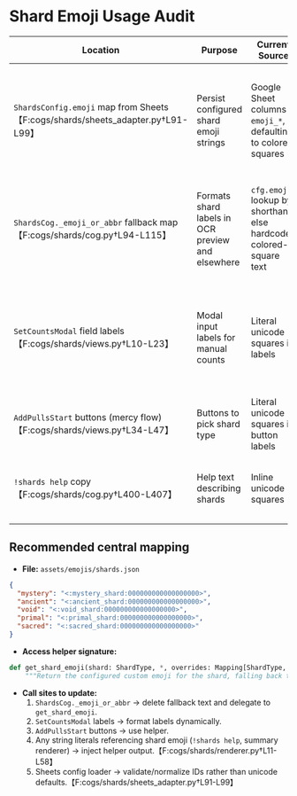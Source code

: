 # Shard Emoji Usage Audit

| Location | Purpose | Current Source | Custom emoji? | Notes |
| --- | --- | --- | --- | --- |
| `ShardsConfig.emoji` map from Sheets【F:cogs/shards/sheets_adapter.py†L91-L99】 | Persist configured shard emoji strings | Google Sheet columns `emoji_*`, defaulting to colored squares | ✅ if sheet stores `<:name:id>` strings, but defaults fall back to unicode | Defaults violate the policy when the sheet is blank; needs enforced custom IDs. |
| `ShardsCog._emoji_or_abbr` fallback map【F:cogs/shards/cog.py†L94-L115】 | Formats shard labels in OCR preview and elsewhere | `cfg.emoji` lookup by shorthand, else hardcoded colored-square text | ❌ uses unicode fallback (`🟩Myst`, etc.) | Replace with centralized mapping; drop text suffix once IDs return full emoji codes. |
| `SetCountsModal` field labels【F:cogs/shards/views.py†L10-L23】 | Modal input labels for manual counts | Literal unicode squares in labels | ❌ | Should pull display emoji from shared mapping so modal mirrors server icons. |
| `AddPullsStart` buttons (mercy flow)【F:cogs/shards/views.py†L34-L47】 | Buttons to pick shard type | Literal unicode squares in button labels | ❌ | Swap to centralized emoji helper. |
| `!shards help` copy【F:cogs/shards/cog.py†L400-L407】 | Help text describing shards | Inline unicode squares | ❌ | Update copy to interpolate custom emoji names. |

## Recommended central mapping
- **File:** `assets/emojis/shards.json`
```json
{
  "mystery": "<:mystery_shard:000000000000000000>",
  "ancient": "<:ancient_shard:000000000000000000>",
  "void": "<:void_shard:000000000000000000>",
  "primal": "<:primal_shard:000000000000000000>",
  "sacred": "<:sacred_shard:000000000000000000>"
}
```
- **Access helper signature:**
```python
def get_shard_emoji(shard: ShardType, *, overrides: Mapping[ShardType, str] | None = None) -> str:
    """Return the configured custom emoji for the shard, falling back to the JSON mapping."""
```
- **Call sites to update:**
  1. `ShardsCog._emoji_or_abbr` → delete fallback text and delegate to `get_shard_emoji`.
  2. `SetCountsModal` labels → format labels dynamically.
  3. `AddPullsStart` buttons → use helper.
  4. Any string literals referencing shard emoji (`!shards help`, summary renderer) → inject helper output.【F:cogs/shards/renderer.py†L11-L58】
  5. Sheets config loader → validate/normalize IDs rather than unicode defaults.【F:cogs/shards/sheets_adapter.py†L91-L99】
